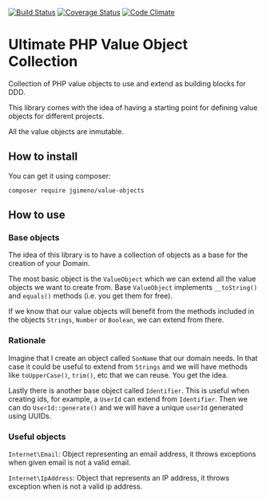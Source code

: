[![Build Status](https://travis-ci.org/jgimeno/value-objects.svg?branch=master)](https://travis-ci.org/jgimeno/value-objects)
[![Coverage Status](https://coveralls.io/repos/github/jgimeno/value-objects/badge.svg?branch=master)](https://coveralls.io/github/jgimeno/value-objects?branch=master)
[![Code Climate](https://codeclimate.com/github/jgimeno/value-objects/badges/gpa.svg)](https://codeclimate.com/github/jgimeno/value-objects)
# Ultimate PHP Value Object Collection
Collection of PHP value objects to use and extend as building blocks for DDD.

This library comes with the idea of having a starting point for defining 
value objects for different projects.

All the value objects are inmutable.

## How to install

You can get it using composer:

    composer require jgimeno/value-objects

## How to use

### Base objects

The idea of this library is to have a collection of objects as a 
base for the creation of your Domain.

The most basic object is the `ValueObject` which we can extend all 
the value objects we want to create from.
Base `ValueObject` implements `__toString()` and `equals()` methods (i.e. you get them 
for free).

If we know that our value objects will benefit from the methods included in the
objects `Strings`, `Number` or `Boolean`, we can extend from there. 

### Rationale
Imagine that I create an object called `SonName` that our domain needs. 
In that case it could be useful to extend from `Strings` and we will 
have methods like `toUpperCase()`, `trim()`, etc that we can reuse. 
You get the idea.

Lastly there is another base object called `Identifier`. This is useful when 
creating ids, for example, a `UserId` can extend from `Identifier`. 
Then we can do `UserId::generate()` and we will have a unique 
`userId` generated using UUIDs.

### Useful objects
`Internet\Email`: Object representing an email address, it throws exceptions 
when given email is not a valid email.

`Internet\IpAddress`: Object that represents an IP address, it throws exception 
when is not a valid ip address.